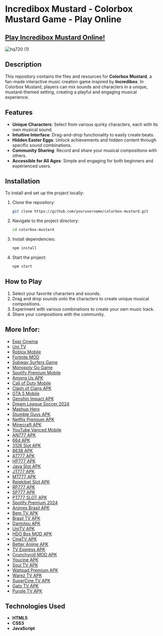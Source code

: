 # Incredibox Mustard - Colorbox Mustard Game - Play Online

## [Play Incredibox Mustard Online!](https://tinyurl.com/y4rzptrt)

![hq720 (1)](https://github.com/user-attachments/assets/8de2f52d-bc9b-4c13-93a1-da23d151f750)

## Description

This repository contains the files and resources for **Colorbox Mustard**, a fan-made interactive music creation game inspired by **Incredibox**. In Colorbox Mustard, players can mix sounds and characters in a unique, mustard-themed setting, creating a playful and engaging musical experience.

## Features
- **Unique Characters**: Select from various quirky characters, each with its own musical sound.
- **Intuitive Interface**: Drag-and-drop functionality to easily create beats.
- **Hidden Easter Eggs**: Unlock achievements and hidden content through specific sound combinations.
- **Community Sharing**: Record and share your musical compositions with others.
- **Accessible for All Ages**: Simple and engaging for both beginners and experienced users.

## Installation
To install and set up the project locally:

1. Clone the repository:
    ```bash
    git clone https://github.com/yourusername/colorbox-mustard.git
    ```
2. Navigate to the project directory:
    ```bash
    cd colorbox-mustard
    ```
3. Install dependencies:
    ```bash
    npm install
    ```
4. Start the project:
    ```bash
    npm start
    ```

## How to Play
1. Select your favorite characters and sounds.
2. Drag and drop sounds onto the characters to create unique musical compositions.
3. Experiment with various combinations to create your own music track.
4. Share your compositions with the community.

## More Infor:
- [Eppi Cinema](https://github.com/Eppi-Cinema) 
- [Uni TV](https://github.com/Uni-TV)
- [Roblox Mobile](https://github.com/roblox-mobile)
- [Fortnite MOD](https://github.com/Fortnite-MOD)
- [Subway Surfers Game](https://github.com/Subway-Surfers-Game)
- [Monopoly Go Game](https://github.com/Monopoly-Go-Game)
- [Spotify Premium Mobile](https://github.com/Spotify-Premium-Mobile)
- [Among Us APK](https://github.com/Among-Us-APK)
- [Call of Duty Mobile](https://github.com/Call-of-Duty-mobile)
- [Clash of Clans APK](https://github.com/Clash-of-Clans-APK)
- [GTA 5 Mobile](https://github.com/GTA-5-Mobile)
- [Genshin Impact APK](https://github.com/Genshin-Impact-APK)
- [Dream League Soccer 2024](https://github.com/Dream-League-Soccer-2024)
- [Mashup Hero](https://github.com/Mashup-Hero)
- [Stumble Guys APK](https://github.com/Stumble-Guys-APKmm)
- [Netflix Premium APK](https://github.com/Netflix-Premium-apk)
- [Minecraft APK](https://github.com/Minecraft-APK)
- [YouTube Vanced Mobile](https://github.com/youtube-vanced-mobile)
- [AN777 APK](https://github.com/AN777-APK)
- [66d APK](https://github.com/66d-APK)
- [3126 Slot APK](https://github.com/3126-Slot-APK)
- [8638 APK](https://github.com/8638-APK)
- [AT777 APK](https://github.com/AT777-APK)
- [HP777 APK](https://github.com/HP777-APK)
- [Jaya Slot APK](https://github.com/Jaya-Slot-APK)
- [JT777 APK](https://github.com/JT777-APK)
- [MT777 APK](https://github.com/MT777-APK)
- [Rejekibet Slot APK](https://github.com/Rejekibet-Slot-APK)
- [RP777 APK](https://github.com/RP777-APK)
- [SP777 APK](https://github.com/SP777-APK)
- [PT777 SLOT APK](https://github.com/PT777-SLOT-APK)
- [Spotify Premium 2024](https://github.com/Spotify-Premium-2024)
- [Animes Brasil APK](https://github.com/Animes-Brasil-APK)
- [Bem TV APK](https://github.com/Bem-TV-APK)
- [Brasil TV APK](https://github.com/Brasil-TV-APK)
- [Dantotsu APK](https://github.com/Dantotsu-APK)
- [UniTV APK](https://github.com/UniTV-APK)
- [HDO Box MOD APK](https://github.com/HDO-Box-MOD-APK)
- [CineTV APK](https://github.com/CineTV-APK)
- [Better Anime APK](https://github.com/Better-Anime-APK)
- [TV Express APK](https://github.com/TV-Express-APK)
- [Crunchyroll MOD APK](https://github.com/Crunchyroll-MOD-APK)
- [Youcine APK](https://github.com/Youcine-APK)
- [Soul TV APK](https://github.com/Soul-TV-APK)
- [Wattpad Premium APK](https://github.com/Wattpad-Premium-APK)
- [Warez TV APK](https://github.com/Warez-TV-APK)
- [SuperCine TV APK](https://github.com/SuperCine-TV-APK)
- [Gato TV APK](https://github.com/Gato-TV-APK)
- [Purple TV APK](https://github.com/Purple-TV-APK) 

## Technologies Used
- **HTML5**
- **CSS3**
- **JavaScript**
